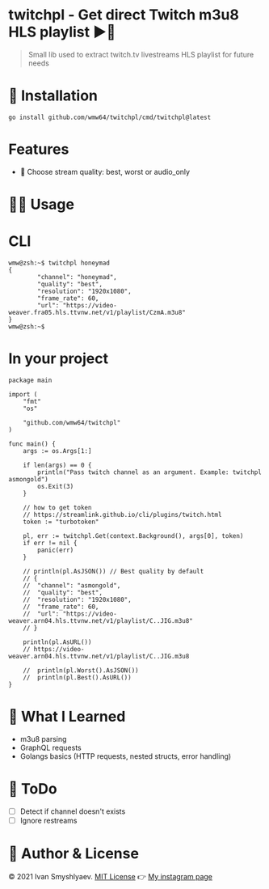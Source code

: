 # twitchpl - Get direct Twitch m3u8 HLS playlist ▶️🎵
 > Small lib used to extract twitch.tv livestreams HLS playlist for future needs

# 🔨 Installation 
```console
go install github.com/wmw64/twitchpl/cmd/twitchpl@latest
```

# Features
- 🚀  Choose stream quality: best, worst or audio_only

# 🧑‍💻 Usage 
# CLI
```console
wmw@zsh:~$ twitchpl honeymad
{
        "channel": "honeymad",
        "quality": "best",
        "resolution": "1920x1080",
        "frame_rate": 60,
        "url": "https://video-weaver.fra05.hls.ttvnw.net/v1/playlist/CzmA.m3u8"
}
wmw@zsh:~$
```

# In your project 
```golang
package main

import (
	"fmt"
	"os"

	"github.com/wmw64/twitchpl"
)

func main() {
	args := os.Args[1:]

	if len(args) == 0 {
		println("Pass twitch channel as an argument. Example: twitchpl asmongold")
		os.Exit(3)
	}

	// how to get token
	// https://streamlink.github.io/cli/plugins/twitch.html
	token := "turbotoken"

	pl, err := twitchpl.Get(context.Background(), args[0], token)
	if err != nil {
		panic(err)
	}

	// println(pl.AsJSON()) // Best quality by default
	// {
	// 	"channel": "asmongold",
	// 	"quality": "best",
	// 	"resolution": "1920x1080",
	// 	"frame_rate": 60,
	// 	"url": "https://video-weaver.arn04.hls.ttvnw.net/v1/playlist/C..JIG.m3u8"
	// }

	println(pl.AsURL())
	// https://video-weaver.arn04.hls.ttvnw.net/v1/playlist/C..JIG.m3u8

	//	println(pl.Worst().AsJSON())
	//	println(pl.Best().AsURL())
}

```

# 🧠 What I Learned 
- m3u8 parsing
- GraphQL requests
- Golangs basics (HTTP requests, nested structs, error handling)

# 📝 ToDo
- [ ] Detect if channel doesn't exists
- [ ] Ignore restreams

# 👤 Author & License
©️ 2021 Ivan Smyshlyaev. [MIT License](https://tldrlegal.com/license/mit-license)
👉 [My instagram page](https://instagram.com/wmw)

